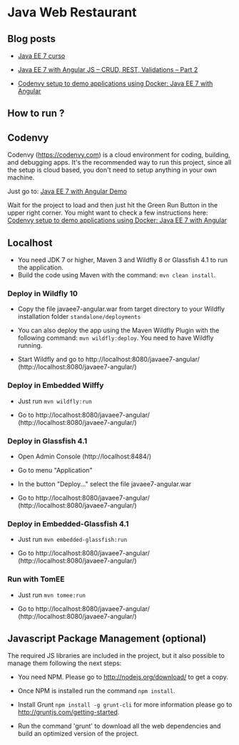# Java Web Restaurant #

## Blog posts ##

* [Java EE 7 curso](https://www.youtube.com/playlist?list=PL4D956E5314B9C253)

* [Java EE 7 with Angular JS – CRUD, REST, Validations – Part 2](http://www.radcortez.com/java-ee-7-with-angular-js-crud-rest-validations-part-2)

* [Codenvy setup to demo applications using Docker: Java EE 7 with Angular](http://www.radcortez.com/codenvy-setup-to-demo-applications-using-docker-java-ee-7-with-angular/)

## How to run ? ##

## Codenvy ##

Codenvy (https://codenvy.com) is a cloud environment for coding, building, and debugging apps. It's the recommended way
to run this project, since all the setup is cloud based, you don't need to setup anything in your own machine.

Just go to: [Java EE 7 with Angular Demo](https://codenvy.com/f?id=ybnr6nsyrimeoyhg)

Wait for the project to load and then just hit the Green Run Button in the upper right corner. You might want to check a
few instructions here: [Codenvy setup to demo applications using Docker: Java EE 7 with Angular](http://www.radcortez.com/codenvy-setup-to-demo-applications-using-docker-java-ee-7-with-angular/)

## Localhost ##

* You need JDK 7 or higher, Maven 3 and Wildfly 8 or Glassfish 4.1 to run the application.
* Build the code using Maven with the command: `mvn clean install`.

### Deploy in Wildfly 10 ###

  * Copy the file javaee7-angular.war from target directory to your Wildfly installation folder
  `standalone/deployments`

  * You can also deploy the app using the Maven Wildfly Plugin with the following command: `mvn wildfly:deploy`. You need to have Wildfly running.

  * Start Wildfly and go to http://localhost:8080/javaee7-angular/ (http://localhost:8080/javaee7-angular/)
  
### Deploy in Embedded Wilffy ###

  * Just run `mvn wildfly:run`
  
  * Go to http://localhost:8080/javaee7-angular/ (http://localhost:8080/javaee7-angular/)

### Deploy in Glassfish 4.1 ###

  * Open Admin Console (http://localhost:8484/)
  
  * Go to menu "Application" 
  
  * In the button "Deploy..." select the file javaee7-angular.war
   
  * Go to http://localhost:8080/javaee7-angular/ (http://localhost:8080/javaee7-angular/)
  
### Deploy in Embedded-Glassfish 4.1 ###

  * Just run `mvn embedded-glassfish:run`
  
  * Go to http://localhost:8080/javaee7-angular/ (http://localhost:8080/javaee7-angular/)
  
### Run with TomEE ###

  * Just run `mvn tomee:run`
  
  * Go to http://localhost:8080/javaee7-angular/ (http://localhost:8080/javaee7-angular/)
  
## Javascript Package Management (optional) ##

The required JS libraries are included in the project, but it also possible to manage them following the next steps:

* You need NPM. Please go to http://nodejs.org/download/ to get a copy.

* Once NPM is installed run the command `npm install`.

* Install Grunt `npm install -g grunt-cli`  for more information please go to http://gruntjs.com/getting-started.

* Run the command 'grunt' to download all the web dependencies and build an optimized version of the project.

